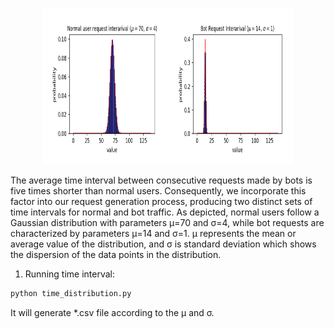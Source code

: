 <p align="center">
<img src="../image/time.png" style="float;" width="400" height="250">
</p>
The average time interval between consecutive requests made by bots is five times shorter than normal users. Consequently, we incorporate this factor into our request generation process, producing two distinct sets of time intervals for normal and bot traffic. As depicted,
normal users follow a Gaussian distribution with parameters μ=70 and σ=4, while bot requests are characterized by parameters μ=14 and σ=1. μ represents the mean or average value of the distribution, and σ is standard deviation which shows the dispersion of the data points in the distribution.

1. Running time interval:
```bash
python time_distribution.py
```

It will generate *.csv file according to the μ and σ. 